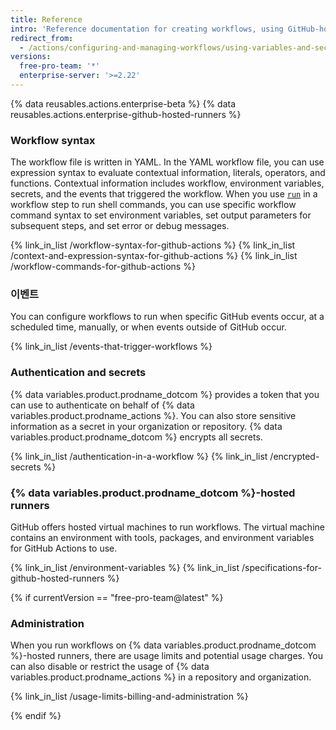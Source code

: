 ```yaml
---
title: Reference
intro: 'Reference documentation for creating workflows, using GitHub-hosted runners, and authentication.'
redirect_from:
  - /actions/configuring-and-managing-workflows/using-variables-and-secrets-in-a-workflow
versions:
  free-pro-team: '*'
  enterprise-server: '>=2.22'
---
```


{% data reusables.actions.enterprise-beta %}
{% data reusables.actions.enterprise-github-hosted-runners %}

### Workflow syntax

The workflow file is written in YAML. In the YAML workflow file, you can use expression syntax to evaluate contextual information, literals, operators, and functions. Contextual information includes workflow, environment variables, secrets, and the events that triggered the workflow. When you use [`run`](/actions/reference/workflow-syntax-for-github-actions#jobsjob_idstepsrun) in a workflow step to run shell commands, you can use specific workflow command syntax to set environment variables, set output parameters for subsequent steps, and set error or debug messages.

{% link_in_list /workflow-syntax-for-github-actions %}
{% link_in_list /context-and-expression-syntax-for-github-actions %}
{% link_in_list /workflow-commands-for-github-actions %}

### 이벤트

You can configure workflows to run when specific GitHub events occur, at a scheduled time, manually, or when events outside of GitHub occur.

{% link_in_list /events-that-trigger-workflows %}

### Authentication and secrets

{% data variables.product.prodname_dotcom %} provides a token that you can use to authenticate on behalf of {% data variables.product.prodname_actions %}. You can also store sensitive information as a secret in your organization or repository. {% data variables.product.prodname_dotcom %} encrypts all secrets.

{% link_in_list /authentication-in-a-workflow %}
{% link_in_list /encrypted-secrets %}

### {% data variables.product.prodname_dotcom %}-hosted runners

GitHub offers hosted virtual machines to run workflows. The virtual machine contains an environment with tools, packages, and environment variables for GitHub Actions to use.

{% link_in_list /environment-variables %}
{% link_in_list /specifications-for-github-hosted-runners %}

{% if currentVersion == "free-pro-team@latest" %}
### Administration

When you run workflows on {% data variables.product.prodname_dotcom %}-hosted runners, there are usage limits and potential usage charges. You can also disable or restrict the usage of {% data variables.product.prodname_actions %} in a repository and organization.

{% link_in_list /usage-limits-billing-and-administration %}

{% endif %}
